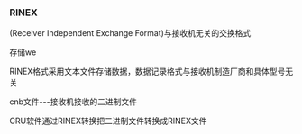 ### RINEX

(Receiver Independent Exchange Format)与接收机无关的交换格式

存储we

RINEX格式采用文本文件存储数据，数据记录格式与接收机制造厂商和具体型号无关

cnb文件---接收机接收的二进制文件

CRU软件通过RINEX转换把二进制文件转换成RINEX文件









































